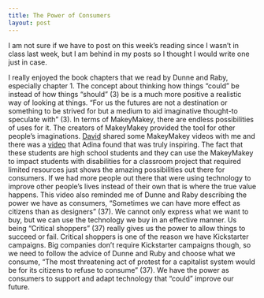 ```yaml
---
title: The Power of Consumers
layout: post
---
```

I am not sure if we have to post on this week’s reading since I wasn’t in class last week, but I am behind in my posts so I thought I would write one just in case.

I really enjoyed the book chapters that we read by Dunne and Raby, especially chapter 1.  The concept about thinking how things “could” be instead of how things “should” (3) be is a much more positive a realistic way of looking at things. “For us the futures are not a destination or something to be strived for but a medium to aid imaginative thought-to speculate with” (3).  In terms of MakeyMakey, there are endless possibilities of uses for it.  The creators of MakeyMakey provided the tool for other people’s imaginations.  [David](http://davidlnowak.github.io) shared some MakeyMakey videos with me and there was a [video](http://makezine.com/2016/02/19/this-is-the-easiest-way-build-accessibility-tech-kids-disabilities/) that Adina found that was truly inspiring.  The fact that these students are high school students and they can use the MakeyMakey to impact students with disabilities for a classroom project that required limited resources just shows the amazing possibilities out there for consumers.  If we had more people out there that were using technology to improve other people’s lives instead of their own that is where the true value happens. This video also reminded me of Dunne and Raby describing the power we have as consumers, “Sometimes we can have more effect as citizens than as designers” (37).  We cannot only express what we want to buy, but we can use the technology we buy in an effective manner.  Us being “Critical shoppers” (37) really gives us the power to allow things to succeed or fail.  Critical shoppers is one of the reason we have Kickstarter campaigns.  Big companies don’t require Kickstarter campaigns though, so we need to follow the advice of Dunne and Ruby and choose what we consume, “The most threatening act of protest for a capitalist system would be for its citizens to refuse to consume” (37).  We have the power as consumers to support and adapt technology that “could” improve our future. 
